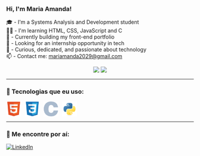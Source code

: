 ### Hi, I'm Maria Amanda!

🎓 - I'm a Systems Analysis and Development student  
👩‍💻 - I'm learning HTML, CSS, JavaScript and C  
📁 - Currently building my front-end portfolio  
🚀 - Looking for an internship opportunity in tech  
🌱 - Curious, dedicated, and passionate about technology  
📫 - Contact me: mariamanda2029@gmail.com 


<div align="center">
  <img src="https://github-readme-stats.vercel.app/api?username=AMANDA2415&show_icons=true&theme=radical&title_color=ff79c6&icon_color=ff79c6&hide=issues" />
  <img src="https://github-readme-stats.vercel.app/api/top-langs/?username=AMANDA2415&layout=compact&theme=radical&title_color=ff79c6&icon_color=ff79c6" />
</div>

---

### 🚀 Tecnologias que eu uso:

<div style="display: flex; align-items: center; gap: 10px;">
  <img src="https://raw.githubusercontent.com/devicons/devicon/master/icons/html5/html5-original.svg" width="40"/>
  <img src="https://raw.githubusercontent.com/devicons/devicon/master/icons/css3/css3-original.svg" width="40"/>
  <img src="https://raw.githubusercontent.com/devicons/devicon/master/icons/c/c-original.svg" width="40"/>
  <img src="https://raw.githubusercontent.com/devicons/devicon/master/icons/python/python-original.svg" width="40"/>
</div>

---

### 📲 Me encontre por aí:

[![LinkedIn](https://img.shields.io/badge/LinkedIn-0077B5?style=for-the-badge&logo=linkedin&logoColor=white)](https://www.linkedin.com/in/mariamanda/)


